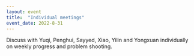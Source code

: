 ```yaml
---
layout: event
title:  "Individual meetings"
event_date: 2022-8-31
---
```


Discuss with Yuqi, Penghui, Sayyed, Xiao, Yilin and Yongxuan individually on weekly progress and problem shooting.
